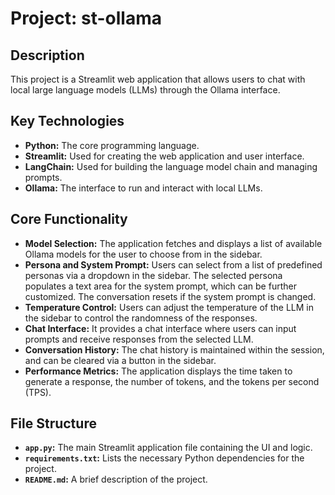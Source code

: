 # Project: st-ollama

## Description

This project is a Streamlit web application that allows users to chat with local large language models (LLMs) through the Ollama interface.

## Key Technologies

- **Python:** The core programming language.
- **Streamlit:** Used for creating the web application and user interface.
- **LangChain:** Used for building the language model chain and managing prompts.
- **Ollama:** The interface to run and interact with local LLMs.

## Core Functionality

- **Model Selection:** The application fetches and displays a list of available Ollama models for the user to choose from in the sidebar.
- **Persona and System Prompt:** Users can select from a list of predefined personas via a dropdown in the sidebar. The selected persona populates a text area for the system prompt, which can be further customized. The conversation resets if the system prompt is changed.
- **Temperature Control:** Users can adjust the temperature of the LLM in the sidebar to control the randomness of the responses.
- **Chat Interface:** It provides a chat interface where users can input prompts and receive responses from the selected LLM.
- **Conversation History:** The chat history is maintained within the session, and can be cleared via a button in the sidebar.
- **Performance Metrics:** The application displays the time taken to generate a response, the number of tokens, and the tokens per second (TPS).

## File Structure

- **`app.py`:** The main Streamlit application file containing the UI and logic.
- **`requirements.txt`:** Lists the necessary Python dependencies for the project.
- **`README.md`:** A brief description of the project.
